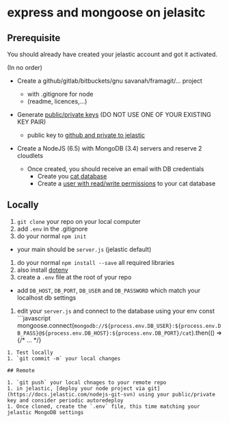 # express and mongoose on jelasitc

## Prerequisite

You should already have created your jelastic account and got it activated.

(In no order)

* Create a github/gitlab/bitbuckets/gnu savanah/framagit/... project
  * with .gitignore for node
  * (readme, licences,...)

* Generate [public/private keys](https://docs.jelastic.com/ssh-generate-key) (DO NOT USE ONE OF YOUR EXISTING KEY PAIR)
  * public key to [github and private to jelastic](https://docs.jelastic.com/git-ssh)

* Create a NodeJS (6.5) with MongoDB (3.4) servers and reserve 2 cloudlets
  * Once created, you should receive an email with DB credentials
    * Create you [cat database](../Week2/W2-2-NoSQL-MongoDB-mongoose.html) 
    * Create a [user with read/write permissions](https://docs.mongodb.com/manual/tutorial/enable-authentication/#create-additional-users-as-needed-for-your-deployment) to your cat database

## Locally

1. `git clone` your repo on your local computer
1. add `.env` in the .gitignore
1. do your normal `npm init` 
  * your main should be `server.js` (jelastic default)
1. do your normal `npm install --save` all required libraries
1. also install [dotenv](https://www.npmjs.com/package/dotenv) 
1. create a `.env` file at the root of your repo 
  * add `DB_HOST`, `DB_PORT`, `DB_USER` and `DB_PASSWORD` which match your localhost db settings
1. edit your `server.js` and connect to the database using your env const ```javascript
mongoose.connect(`mongodb://${process.env.DB_USER}:${process.env.DB_PASS}@${process.env.DB_HOST}:${process.env.DB_PORT}/cat`).then(() => {/* ... */}
```
1. Test locally
1. `git commit -m` your local changes

## Remote

1. `git push` your local chnages to your remote repo
1. in jelastic, [deploy your node project via git](https://docs.jelastic.com/nodejs-git-svn) using your public/private key and consider periodic autoredeploy
1. Once cloned, create the `.env` file, this time matching your jelastic MongoDB settings

